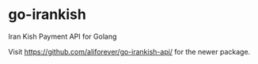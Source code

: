 # go-irankish
Iran Kish Payment API for Golang

Visit https://github.com/aliforever/go-irankish-api/ for the newer package.
